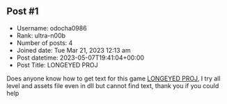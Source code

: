 ## Post #1
- Username: odocha0986
- Rank: ultra-n00b
- Number of posts: 4
- Joined date: Tue Mar 21, 2023 12:13 am
- Post datetime: 2023-05-07T19:41:04+00:00
- Post Title: LONGEYED PROJ

Does anyone know how to get text for this game [LONGEYED PROJ](https://store.steampowered.com/app/2175800/LONGEYED_PROJ/), I try all level and assets file even in dll but cannot find text, thank you if you could help
